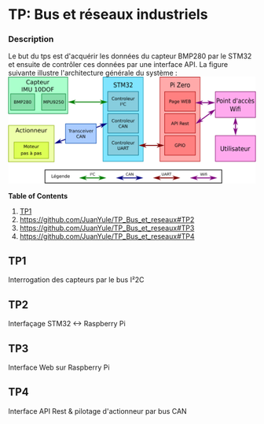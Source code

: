 # TP:  Bus et réseaux industriels
### Description
Le but du tps est d'acquérir les données du capteur BMP280 par le STM32 et ensuite de contrôler ces données par une interface API.
La figure suivante illustre l'architecture générale du système :
![Structure du projet](/images/TP_complet.png "Structure du projet")



**Table of Contents**
1. [TP1](https://github.com/JuanYule/TP_Bus_et_reseaux/edit/main/README#TP1)
2. https://github.com/JuanYule/TP_Bus_et_reseaux#TP2
3. https://github.com/JuanYule/TP_Bus_et_reseaux#TP3
4. https://github.com/JuanYule/TP_Bus_et_reseaux#TP4

## TP1
Interrogation des capteurs par le bus I²2C 
## TP2
Interfaçage STM32 <-> Raspberry Pi
## TP3
Interface Web sur Raspberry Pi
## TP4
Interface API Rest & pilotage d'actionneur par bus CAN

